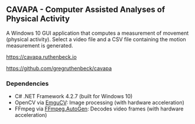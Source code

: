 ## CAVAPA - Computer Assisted Analyses of Physical Activity

A Windows 10 GUI application that computes a measurement of movement (physical activity). Select a video file and a CSV file containing the motion measurement is generated.

<https://cavapa.ruthenbeck.io>

<https://github.com/gregruthenbeck/cavapa>

### Dependencies

* C# .NET Framework 4.2.7 (built for Windows 10)
* OpenCV via [EmguCV](http://www.emgu.com/wiki/index.php/Download_And_Installation): Image processing (with hardware acceleration)
* FFmpeg via [FFmpeg.AutoGen](https://github.com/sdcb/FFmpeg.AutoGen): Decodes video frames (with hardware acceleration)
